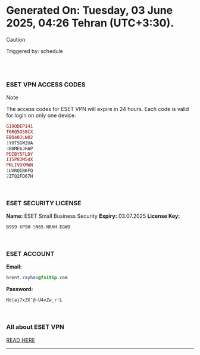 # Generated On: Tuesday, 03 June 2025, 04:26 Tehran (UTC+3:30).

> [!CAUTION]
> Triggered by: schedule

<br><br>

### ESET VPN ACCESS CODES

> [!NOTE]
> The access codes for ESET VPN will expire in 24 hours.
> Each code is valid for login on only one device.

```ruby
G19ODEP141
T6RQ5G58CX
EBO40JLN02
1Y0T5GW2UA
3B8ME6JHAP
PDIBY5FLDY
II5P83M54X
PNLIVOXMWN
1UVRQIBKFQ
2ZTQ2FD67H
```

<br>

### ESET SECURITY LICENSE

**Name:** ESET Small Business Security
**Expiry:** 03.07.2025
**License Key:**

```POV-Ray SDL
B9S9-XPSH-5N65-NRXH-EGWD
```

<br>

### ESET ACCOUNT

**Email:**

```CSS
brent.rayhan@fsitip.com
```

**Password:**

```POV-Ray SDL
Nd{aj7xZX'@~U4vZw_r!L
```

<br>

### All about ESET VPN

[READ HERE](https://t.me/F_NiREvil/2113)

---

<br><br>

